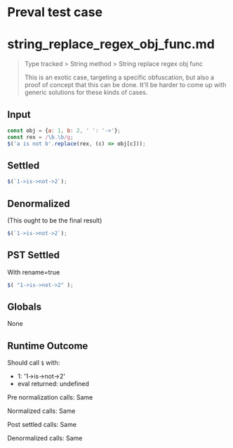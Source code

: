 # Preval test case

# string_replace_regex_obj_func.md

> Type tracked > String method > String replace regex obj func
>
> This is an exotic case, targeting a specific obfuscation, but also a proof of concept that this can be done.
> It'll be harder to come up with generic solutions for these kinds of cases.

## Input

`````js filename=intro
const obj = {a: 1, b: 2, ' ': '->'};
const rex = /\b.\b/g;
$('a is not b'.replace(rex, (c) => obj[c]));
`````


## Settled


`````js filename=intro
$(`1->is->not->2`);
`````


## Denormalized
(This ought to be the final result)

`````js filename=intro
$(`1->is->not->2`);
`````


## PST Settled
With rename=true

`````js filename=intro
$( "1->is->not->2" );
`````


## Globals


None


## Runtime Outcome


Should call `$` with:
 - 1: '1->is->not->2'
 - eval returned: undefined

Pre normalization calls: Same

Normalized calls: Same

Post settled calls: Same

Denormalized calls: Same
